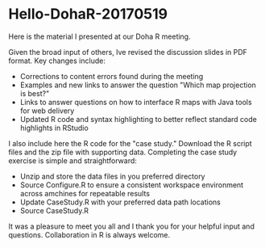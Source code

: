 # Hello-DohaR-20170519

Here is the material I presented at our Doha R meeting.

Given the broad input of others, Ive revised the discussion slides in PDF format.  Key changes include:
  - Corrections to content errors found during the meeting
  - Examples and new links to answer the question "Which map projection is best?"
  - Links to answer questions on how to interface R maps with Java tools for web delivery
  - Updated R code and syntax highlighting to better reflect standard code highlights in RStudio

I also include here the R code for the "case study." Download the R script files and the zip file with supporting data.  Completing the case study exercise is simple and straightforward:
- Unzip and store the data files in you preferred directory
- Source Configure.R to ensure a consistent workspace environment across amchines for repeatable results
- Update CaseStudy.R with your preferred data path locations 
- Source CaseStudy.R

It was a pleasure to meet you all and I thank you for your helpful input and questions.  Collaboration in R is always welcome.
